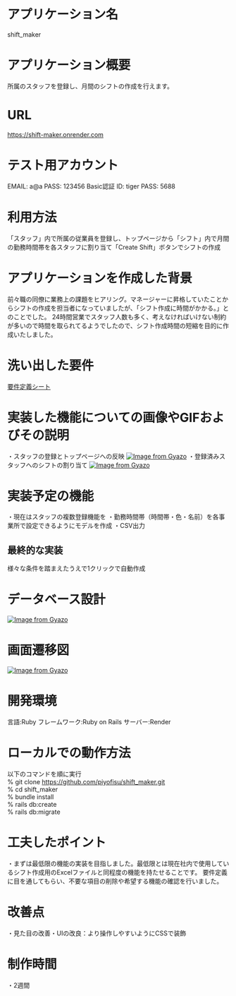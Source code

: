 # アプリケーション名
shift_maker
# アプリケーション概要
所属のスタッフを登録し、月間のシフトの作成を行えます。
# URL
https://shift-maker.onrender.com
# テスト用アカウント
EMAIL: a@a
PASS: 123456
Basic認証
ID: tiger
PASS: 5688
# 利用方法
「スタッフ」内で所属の従業員を登録し、トップページから「シフト」内で月間の勤務時間帯を各スタッフに割り当て「Create Shift」ボタンでシフトの作成
# アプリケーションを作成した背景
前々職の同僚に業務上の課題をヒアリング。マネージャーに昇格していたことからシフトの作成を担当者になっていましたが、「シフト作成に時間がかかる。」とのことでした。
24時間営業でスタッフ人数も多く、考えなければいけない制約が多いので時間を取られてるようでしたので、シフト作成時間の短縮を目的に作成いたしました。
# 洗い出した要件
[要件定義シート](https://docs.google.com/spreadsheets/d/165YKaxsnzBE4d8mGFGmqllZdt0CGPw0eQhtEMuGVWF0/edit?gid=1094606676#gid=1094606676)
# 実装した機能についての画像やGIFおよびその説明
・スタッフの登録とトップページへの反映
[![Image from Gyazo](https://i.gyazo.com/de36c131b70fd66b49ccd9ef8d95b01b.gif)](https://gyazo.com/de36c131b70fd66b49ccd9ef8d95b01b)
・登録済みスタッフへのシフトの割り当て
[![Image from Gyazo](https://i.gyazo.com/e4dca53e416f3447946d46732ce0ead9.gif)](https://gyazo.com/e4dca53e416f3447946d46732ce0ead9)
# 実装予定の機能
・現在はスタッフの複数登録機能を
・勤務時間帯（時間帯・色・名前）を各事業所で設定できるようにモデルを作成
・CSV出力
## 最終的な実装
様々な条件を踏まえたうえで1クリックで自動作成
# データベース設計
[![Image from Gyazo](https://i.gyazo.com/3ffbf361c60a6485515e099063b27fd2.png)](https://gyazo.com/3ffbf361c60a6485515e099063b27fd2)
# 画面遷移図
[![Image from Gyazo](https://i.gyazo.com/6920c3a05c0e4bca65f0ea39e76e00b7.png)](https://gyazo.com/6920c3a05c0e4bca65f0ea39e76e00b7)
# 開発環境
言語:Ruby
フレームワーク:Ruby on Rails
サーバー:Render
# ローカルでの動作方法
以下のコマンドを順に実行  
% git clone https://github.com/piyofisu/shift_maker.git  
% cd shift_maker  
% bundle install  
% rails db:create  
% rails db:migrate
# 工夫したポイント
・まずは最低限の機能の実装を目指しました。最低限とは現在社内で使用しているシフト作成用のExcelファイルと同程度の機能を持たせることです。
要件定義に目を通してもらい、不要な項目の削除や希望する機能の確認を行いました。
# 改善点
・見た目の改善・UIの改良：より操作しやすいようにCSSで装飾
# 制作時間
・2週間